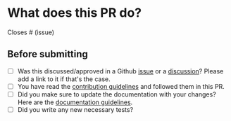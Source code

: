 # What does this PR do?

<!--
Well, hello there! Thank you for proposing modifications to the project.

Make sure to have both a short descriptive title & explain your modifications with the relevant context. Make sure to include reference to Github issues it is related to. For the sake of keeping the library light, if you modified existing dependencies or added new ones, please state it clearly in your description.

-->

<!-- Remove if not applicable -->

Closes # (issue)

## Before submitting

- [ ] Was this discussed/approved in a Github [issue](https://github.com/quack-ai/companion/issues?q=is%3Aissue) or a [discussion](https://github.com/quack-ai/companion/discussions)? Please add a link to it if that's the case.
- [ ] You have read the [contribution guidelines](https://github.com/quack-ai/companion/blob/main/CONTRIBUTING.md#submitting-a-pull-request) and followed them in this PR.
- [ ] Did you make sure to update the documentation with your changes? Here are the
      [documentation guidelines](https://github.com/quack-ai/companion/tree/main/docs).
- [ ] Did you write any new necessary tests?
